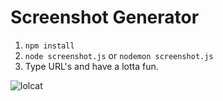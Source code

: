 # Screenshot Generator

1. `npm install`
2. `node screenshot.js` or `nodemon screenshot.js`
3. Type URL's and have a lotta fun.

![lolcat](http://i.imgur.com/CcydwKs.gif)
